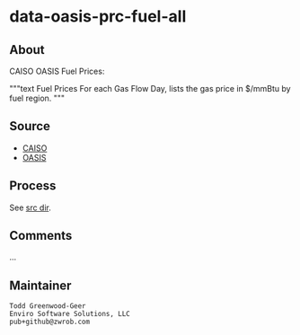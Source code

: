 # data-oasis-prc-fuel-all 

## About

CAISO OASIS Fuel Prices:

"""text
Fuel Prices
For each Gas Flow Day, lists the gas price in
$/mmBtu by fuel region.
"""

## Source

* [CAISO](http://www.caiso.com/Pages/default.aspx)
* [OASIS](http://oasis.caiso.com/mrioasis/logon.do) 

## Process

See [src dir](./src).

## Comments

...

## Maintainer

    Todd Greenwood-Geer
    Enviro Software Solutions, LLC
    pub+github@zwrob.com
